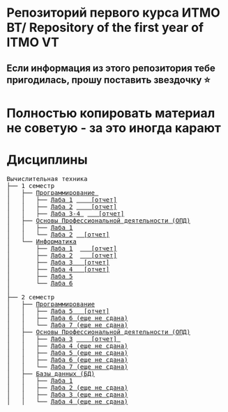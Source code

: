 # Репозиторий первого курса ИТМО ВТ/ Repository of the first year of ITMO VT

## Если информация из этого репозитория тебе пригодилась, прошу поставить звездочку ⭐
# Полностью копировать материал не советую - за это иногда карают


# Дисциплины
<pre>
Вычислительная техника
├── 1 семестр
│   ├── <a href="https://github.com/Megadeth2006/ITMO_files/tree/main/Programming">Программирование </a>
│   │   ├── <a href="https://github.com/Megadeth2006/ITMO_files/tree/main/Programming/lab1">Лаба 1</a> <a href="https://github.com/Megadeth2006/ITMO_files/tree/main/Programming/lab1/lab1.pdf">    [отчет]</a>
│   │   ├── <a href="https://github.com/Megadeth2006/ITMO_files/tree/main/Programming/lab2">Лаба 2</a> <a href="https://github.com/Megadeth2006/ITMO_files/tree/main/Programming/lab2/lab2.pdf">    [отчет]</a>
│   │   ├── <a href="https://github.com/Megadeth2006/ITMO_files/tree/main/Programming/lab3">Лаба 3-4 </a> <a href="https://github.com/Megadeth2006/ITMO_files/blob/main/Programming/lab3/lab3-4.pdf">   [отчет]</a>
│   ├── <a href="https://github.com/Megadeth2006/ITMO_files/tree/main/BasicsOfProfessionalActivity">Основы Профессиональной деятельности (ОПД)</a>
│   │   ├── <a href="https://github.com/Megadeth2006/ITMO_files/tree/main/BasicsOfProfessionalActivity/lab1">Лаба 1</a> 
│   │   └── <a href="https://github.com/Megadeth2006/ITMO_files/tree/main/BasicsOfProfessionalActivity/lab2">Лаба 2</a> <a href="https://github.com/Megadeth2006/ITMO_files/tree/main/BasicsOfProfessionalActivity/lab2/lab2.pdf">  [отчет]</a>
│   └── <a href="https://github.com/Megadeth2006/ITMO_files/tree/main/Informatics">Информатика</a>
│       ├── <a href="https://github.com/Megadeth2006/ITMO_files/tree/main/Informatics/lab1">Лаба 1</a> </a> <a href="https://github.com/Megadeth2006/ITMO_files/tree/main/Informatics/lab2/lab2.pdf">   [отчет]</a>
│       ├── <a href="https://github.com/Megadeth2006/ITMO_files/tree/main/Informatics/lab2">Лаба 2</a> </a> <a href="https://github.com/Megadeth2006/ITMO_files/tree/main/Informatics/lab2/lab2.pdf">   [отчет]</a>
│       ├── <a href="https://github.com/Megadeth2006/ITMO_files/tree/main/Informatics/lab3">Лаба 3</a><a href="https://github.com/Megadeth2006/ITMO_files/tree/main/Informatics/lab3/lab3.pdf">   [отчет]</a>
│       ├── <a href="https://github.com/Megadeth2006/ITMO_files/tree/main/Informatics/lab4">Лаба 4</a><a href="https://github.com/Megadeth2006/ITMO_files/tree/main/Informatics/lab4/lab4.pdf">   [отчет]</a>
│       ├── <a href="https://github.com/Megadeth2006/ITMO_files/tree/main/Informatics/lab5">Лаба 5</a>
│       └── <a href="https://github.com/Megadeth2006/ITMO_files/tree/main/Informatics/lab6">Лаба 6</a>
│
├── 2 семестр
│   ├── <a href="https://github.com/Megadeth2006/ITMO_files/tree/main/Programming">Программирование</a>
│   │   ├── <a href="https://github.com/Megadeth2006/ITMO_files/tree/main/Programming/lab5">Лаба 5</a><a href="https://github.com/Megadeth2006/ITMO_files/tree/main/Programming/lab5/lab5.pdf">   [отчет]</a>
│   │   ├── <a href="https://github.com/Megadeth2006/ITMO_files/tree/main/Programming/lab6">Лаба 6 (еще не сдана)</a>
│   │   └── <a href="https://github.com/Megadeth2006/ITMO_files/tree/main/Programming/lab7">Лаба 7 (еще не сдана)</a>
│   ├── <a href="https://github.com/Megadeth2006/ITMO_files/tree/main/BasicsOfProfessionalActivity">Основы Профессиональной деятельности (ОПД)</a>
│   │   ├── <a href="https://github.com/Megadeth2006/ITMO_files/tree/main/BasicsOfProfessionalActivity/lab3">Лаба 3</a> <a href="https://github.com/Megadeth2006/ITMO_files/tree/main/BasicsOfProfessionalActivity/lab3/lab3.pdf">    [отчет] </a>
│   │   ├── <a href="https://github.com/Megadeth2006/ITMO_files/tree/main/BasicsOfProfessionalActivity/lab4">Лаба 4 (еще не сдана)</a>
│   │   ├── <a href="https://github.com/Megadeth2006/ITMO_files/tree/main/BasicsOfProfessionalActivity/lab5">Лаба 5 (еще не сдана)</a>
│   │   ├── <a href="https://github.com/Megadeth2006/ITMO_files/tree/main/BasicsOfProfessionalActivity/lab6">Лаба 6 (еще не сдана)</a>
│   │   └── <a href="https://github.com/Megadeth2006/ITMO_files/tree/main/BasicsOfProfessionalActivity/lab7">Лаба 7 (еще не сдана)</a>
│   ├── <a href="https://github.com/Megadeth2006/ITMO_files/tree/main/DataBases">Базы данных (БД)</a>
│   │   ├── <a href="https://github.com/Megadeth2006/ITMO_files/tree/main/DataBases/lab1">Лаба 1</a> 
│   │   ├── <a href="https://github.com/Megadeth2006/ITMO_files/tree/main/DataBases/lab2">Лаба 2 (еще не сдана)</a>
│   │   ├── <a href="https://github.com/Megadeth2006/ITMO_files/tree/main/DataBases/lab3">Лаба 3 (еще не сдана)</a>
│   │   └── <a href="https://github.com/Megadeth2006/ITMO_files/tree/main/DataBases/lab4">Лаба 4 (еще не сдана)</a>
</pre>
